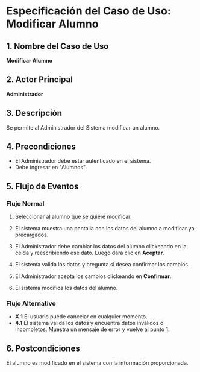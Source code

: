 # Especificación del Caso de Uso: Modificar Alumno

## 1. Nombre del Caso de Uso
**Modificar Alumno**

## 2. Actor Principal
**Administrador**

## 3. Descripción
Se permite al Administrador del Sistema modificar un alumno.

## 4. Precondiciones
- El Administrador debe estar autenticado en el sistema.
- Debe ingresar en "Alumnos".
## 5. Flujo de Eventos

### Flujo Normal

1. Seleccionar al alumno que se quiere modificar.

2. El sistema muestra una pantalla con los datos del alumno a modificar ya precargados.

3. El Administrador debe cambiar los datos del alumno clickeando en la celda y reescribiendo ese dato. Luego dará clic en **Aceptar**.

4. El sistema valida los datos y pregunta si desea confirmar los cambios.

5. El Administrador acepta los cambios clickeando en **Confirmar**.

6. El sistema modifica los datos del alumno.

### Flujo Alternativo

- **X.1** El usuario puede cancelar en cualquier momento.
- **4.1** El sistema valida los datos y encuentra datos inválidos o incompletos. Muestra un mensaje de error y vuelve al punto 1.

## 6. Postcondiciones
El alumno es modificado en el sistema con la información proporcionada.

